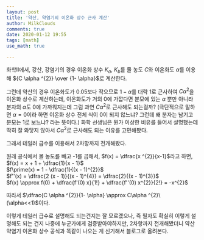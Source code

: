 ```yaml
---
layout: post
title: '약산, 약염기의 이온화 상수 근사 계산'
author: MilkClouds
comments: true
date: 2020-01-12 19:55
tags: [math]
use_math: true

---
```


화학II에서, 강산, 강염기의 경우 이온화 상수 $K_{a}$, $K_{b}$를 몰 농도 $C$와 이온화도 $\alpha$를 이용해 ${C \alpha ^{2}} \over {1- \alpha}$로 계산한다.  

그런데 약산의 경우 이온화도가 0.05보다 작으므로 $1 - \alpha$를 대략 1로 근사하여 $C \alpha^{2}$을 이온화 상수로 계산하는데, 이온화도가 거의 0에 가깝다면 분모에 있는 $\alpha$ 뿐만 아니라 분자의 $\alpha$도 0에 가까워지는데 그럼 과연 $C \alpha^{2}$로 근사해도 되는걸까? (극단적으로 말하면 $\alpha=0$이라 하면 이온화 상수 전체 식이 0이 되지 않느냐? 그런데 왜 분자는 남기고 분모는 1로 보느냐? 라는 뜻이다.) 화학 선생님은 뭔가 이상한 비유를 들어서 설명했는데 딱히 잘 와닿지 않아서 $C \alpha^{2}$로 근사해도 되는 이유를 고민해봤다.    


그래서 테일러 급수를 이용해서 2차항까지 전개해봤다.  

원래 공식에서 몰 농도를 빼고 -1를 곱해서, $f(x) = \dfrac{x ^{2}}{x-1}$라고 하면, $f(x) = x + 1 + \dfrac{1}{x - 1}$  
$f\prime(x) = 1 - \dfrac{1}{(x - 1)^{2}}$  
$f''(x) = \dfrac{2 (x - 1)}{(x - 1)^{4}} = \dfrac{2}{(x - 1)^{3}}$  
$f(x) \approx f(0) + \dfrac{f'(0) x}{1!} + \dfrac{f''(0) x^{2}}{2!} = -x^{2}$  

따라서 $\dfrac{C \alpha ^{2}}{1- \alpha} \approx C\alpha ^{2}\ (\alpha<<1)$이다.  


이렇게 테일러 급수로 설명해도 되는건지는 잘 모르겠으나, 즉 필자도 확실히 이렇게 설명해도 되는 건지 나중에 누군가에게 검증받아야하지만, 2차항까지 전개해봤더니 약산 약염기 이온화 상수 공식과 똑같이 나오는 게 신기해서 블로그로 올려본다. 
